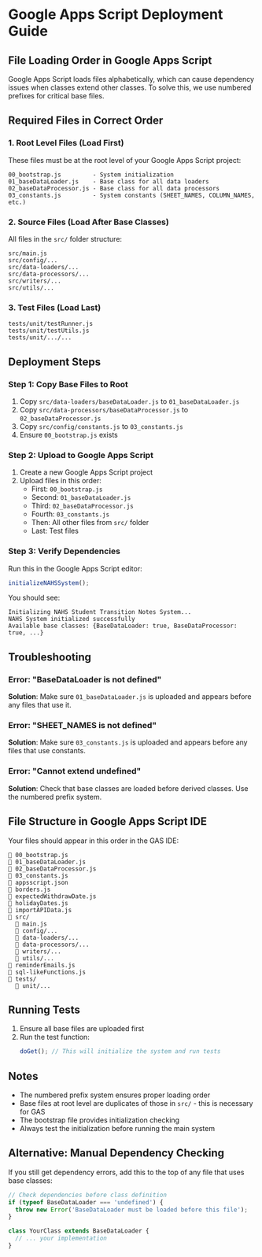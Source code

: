 # Google Apps Script Deployment Guide

## File Loading Order in Google Apps Script

Google Apps Script loads files alphabetically, which can cause dependency issues when classes extend other classes. To solve this, we use numbered prefixes for critical base files.

## Required Files in Correct Order

### 1. Root Level Files (Load First)
These files must be at the root level of your Google Apps Script project:

```
00_bootstrap.js         - System initialization
01_baseDataLoader.js    - Base class for all data loaders  
02_baseDataProcessor.js - Base class for all data processors
03_constants.js         - System constants (SHEET_NAMES, COLUMN_NAMES, etc.)
```

### 2. Source Files (Load After Base Classes)
All files in the `src/` folder structure:

```
src/main.js
src/config/...
src/data-loaders/...
src/data-processors/...
src/writers/...
src/utils/...
```

### 3. Test Files (Load Last)
```
tests/unit/testRunner.js
tests/unit/testUtils.js
tests/unit/.../...
```

## Deployment Steps

### Step 1: Copy Base Files to Root
1. Copy `src/data-loaders/baseDataLoader.js` to `01_baseDataLoader.js`
2. Copy `src/data-processors/baseDataProcessor.js` to `02_baseDataProcessor.js`
3. Copy `src/config/constants.js` to `03_constants.js`
4. Ensure `00_bootstrap.js` exists

### Step 2: Upload to Google Apps Script
1. Create a new Google Apps Script project
2. Upload files in this order:
   - First: `00_bootstrap.js`
   - Second: `01_baseDataLoader.js`
   - Third: `02_baseDataProcessor.js`
   - Fourth: `03_constants.js`
   - Then: All other files from `src/` folder
   - Last: Test files

### Step 3: Verify Dependencies
Run this in the Google Apps Script editor:
```javascript
initializeNAHSSystem();
```

You should see:
```
Initializing NAHS Student Transition Notes System...
NAHS System initialized successfully
Available base classes: {BaseDataLoader: true, BaseDataProcessor: true, ...}
```

## Troubleshooting

### Error: "BaseDataLoader is not defined"
**Solution**: Make sure `01_baseDataLoader.js` is uploaded and appears before any files that use it.

### Error: "SHEET_NAMES is not defined"  
**Solution**: Make sure `03_constants.js` is uploaded and appears before any files that use constants.

### Error: "Cannot extend undefined"
**Solution**: Check that base classes are loaded before derived classes. Use the numbered prefix system.

## File Structure in Google Apps Script IDE

Your files should appear in this order in the GAS IDE:
```
📄 00_bootstrap.js
📄 01_baseDataLoader.js  
📄 02_baseDataProcessor.js
📄 03_constants.js
📄 appsscript.json
📄 borders.js
📄 expectedWithdrawDate.js
📄 holidayDates.js
📄 importAPIData.js
📁 src/
  📄 main.js
  📁 config/...
  📁 data-loaders/...
  📁 data-processors/...
  📁 writers/...
  📁 utils/...
📄 reminderEmails.js
📄 sql-likeFunctions.js
📁 tests/
  📁 unit/...
```

## Running Tests

1. Ensure all base files are uploaded first
2. Run the test function:
   ```javascript
   doGet(); // This will initialize the system and run tests
   ```

## Notes

- The numbered prefix system ensures proper loading order
- Base files at root level are duplicates of those in `src/` - this is necessary for GAS
- The bootstrap file provides initialization checking
- Always test the initialization before running the main system

## Alternative: Manual Dependency Checking

If you still get dependency errors, add this to the top of any file that uses base classes:

```javascript
// Check dependencies before class definition
if (typeof BaseDataLoader === 'undefined') {
  throw new Error('BaseDataLoader must be loaded before this file');
}

class YourClass extends BaseDataLoader {
  // ... your implementation
}
```
